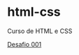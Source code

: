 # html-css
 Curso de HTML e CSS

 <a href="https://rochawillian.github.io/html-css/d010/index.html">Desafio 001</a>

